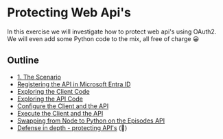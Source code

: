 # Protecting Web Api's

In this exercise we will investigate how to protect web api's using OAuth2. We will even add some Python code to the mix, all free of charge 😀

## Outline

* [1. The Scenario](doc/0_the_scenario.md)
* [Registering the API in Microsoft Entra ID](doc/1_registering_api_in_azure_ad.md)
* [Exploring the Client Code](doc/2_exploring_the_client_code.md)
* [Exploring the API Code](doc/3_exploring_the_api_code.md)
* [Configure the Client and the API](doc/4_configure_client_and_api.md)
* [Execute the Client and the API](doc/5_execute_client_and_api.md)
* [Swapping from Node to Python on the Episodes API](doc/6_swapping_tech_for_episodes_api.md)
* [Defense in depth - protecting API's](doc/7_protecting_apis.md) (🥸)
